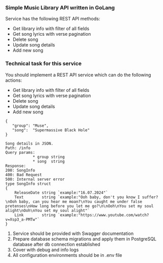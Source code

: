 ### Simple Music Library API written in GoLang
Service has the following REST API methods:
* Get library info with filter of all fields
* Get song lyrics with verse pagination
* Delete song
* Update song details
* Add new song 

### Technical task for this service
You should implement a REST API service which can do the following actions:
* Get library info with filter of all fields
* Get song lyrics with verse pagination
* Delete song
* Update song details
* Add new song 
```
{
   "group": "Muse",
   "song":  "Supermassive Black Hole"
}
```
```
Song details in JSON. 
Path: /info
Query params: 
            * group string
            * song  string   
Response:
200: SongInfo 
400: Bad Request
500: Internal server error
type SongInfo struct 
{
    ReleaseDate string `example:"16.07.2024"` 
    Text        string `example:"Ooh baby, don't you know I suffer?\nOoh baby, can you hear me moan?\nYou caught me under false pretenses\nHow long before you let me go?\n\nOoh\nYou set my soul alight\nOoh\nYou set my soul alight"` 
    Link        string `example:"https://www.youtube.com/watch?v=Xsp3_a-PMTw"` 
}
```
1. Service should be provided with Swagger documentation
2. Prepare database schema migrations and apply them in PostgreSQL database after db connection established
3. Cover with debug and info logs
4. All configuration environments should be in .env file